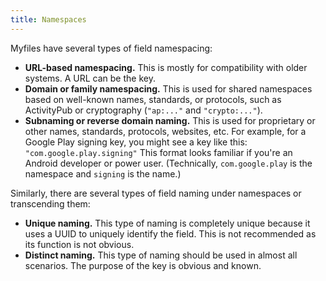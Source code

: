 ```yaml
---
title: Namespaces
---
```

Myfiles have several types of field namespacing:
* **URL-based namespacing.** This is mostly for compatibility with older systems. A URL can be the key.
* **Domain or family namespacing.** This is used for shared namespaces based on well-known names, standards, or protocols, such as ActivityPub or cryptography (`"ap:..."` and `"crypto:..."`).
* **Subnaming or reverse domain naming.** This is used for proprietary or other names, standards, protocols, websites, etc. For example, for a Google Play signing key, you might see a key like this: `"com.google.play.signing"` This format looks familiar if you're an Android developer or power user. (Technically, `com.google.play` is the namespace and `signing` is the name.)

Similarly, there are several types of field naming under namespaces or transcending them:
* **Unique naming.** This type of naming is completely unique because it uses a UUID to uniquely identify the field. This is not recommended as its function is not obvious.
* **Distinct naming.** This type of naming should be used in almost all scenarios. The purpose of the key is obvious and known.

